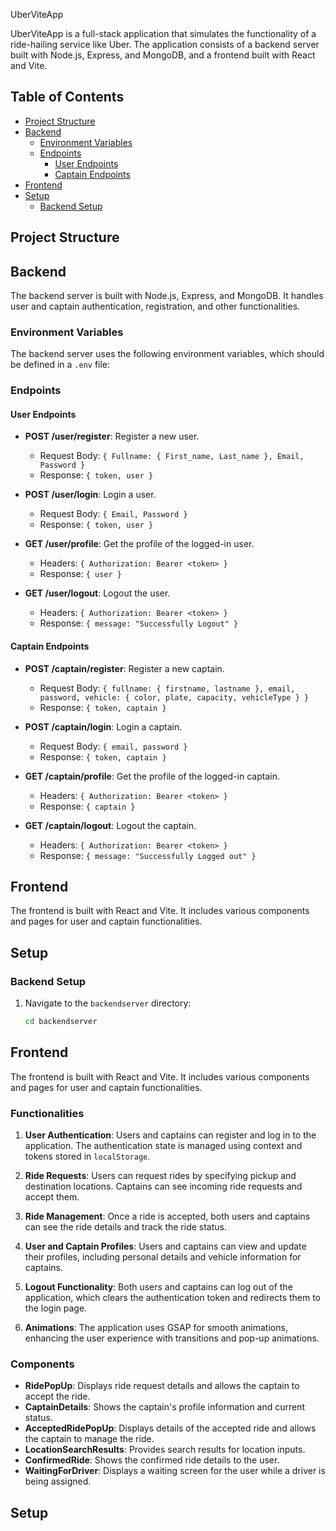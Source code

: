  UberViteApp

UberViteApp is a full-stack application that simulates the functionality of a ride-hailing service like Uber. The application consists of a backend server built with Node.js, Express, and MongoDB, and a frontend built with React and Vite.

## Table of Contents

- [Project Structure](#project-structure)
- [Backend](#backend)
  - [Environment Variables](#environment-variables)
  - [Endpoints](#endpoints)
    - [User Endpoints](#user-endpoints)
    - [Captain Endpoints](#captain-endpoints)
- [Frontend](#frontend)
- [Setup](#setup)
  - [Backend Setup](#backend-setup)
 

## Project Structure
## Backend

The backend server is built with Node.js, Express, and MongoDB. It handles user and captain authentication, registration, and other functionalities.

### Environment Variables

The backend server uses the following environment variables, which should be defined in a `.env` file:

### Endpoints

#### User Endpoints

- **POST /user/register**: Register a new user.
  - Request Body: `{ Fullname: { First_name, Last_name }, Email, Password }`
  - Response: `{ token, user }`

- **POST /user/login**: Login a user.
  - Request Body: `{ Email, Password }`
  - Response: `{ token, user }`

- **GET /user/profile**: Get the profile of the logged-in user.
  - Headers: `{ Authorization: Bearer <token> }`
  - Response: `{ user }`

- **GET /user/logout**: Logout the user.
  - Headers: `{ Authorization: Bearer <token> }`
  - Response: `{ message: "Successfully Logout" }`

#### Captain Endpoints
- **POST /captain/register**: Register a new captain.
  - Request Body: `{ fullname: { firstname, lastname }, email, password, vehicle: { color, plate, capacity, vehicleType } }`
  - Response: `{ token, captain }`

- **POST /captain/login**: Login a captain.
  - Request Body: `{ email, password }`
  - Response: `{ token, captain }`

- **GET /captain/profile**: Get the profile of the logged-in captain.
  - Headers: `{ Authorization: Bearer <token> }`
  - Response: `{ captain }`

- **GET /captain/logout**: Logout the captain.
  - Headers: `{ Authorization: Bearer <token> }`
  - Response: `{ message: "Successfully Logged out" }`

## Frontend

The frontend is built with React and Vite. It includes various components and pages for user and captain functionalities.

## Setup

### Backend Setup

1. Navigate to the `backendserver` directory:
   ```sh
   cd backendserver
## Frontend

The frontend is built with React and Vite. It includes various components and pages for user and captain functionalities.

### Functionalities

1. **User Authentication**: Users and captains can register and log in to the application. The authentication state is managed using context and tokens stored in `localStorage`.

2. **Ride Requests**: Users can request rides by specifying pickup and destination locations. Captains can see incoming ride requests and accept them.

3. **Ride Management**: Once a ride is accepted, both users and captains can see the ride details and track the ride status.

4. **User and Captain Profiles**: Users and captains can view and update their profiles, including personal details and vehicle information for captains.

5. **Logout Functionality**: Both users and captains can log out of the application, which clears the authentication token and redirects them to the login page.

6. **Animations**: The application uses GSAP for smooth animations, enhancing the user experience with transitions and pop-up animations.

### Components

- **RidePopUp**: Displays ride request details and allows the captain to accept the ride.
- **CaptainDetails**: Shows the captain's profile information and current status.
- **AcceptedRidePopUp**: Displays details of the accepted ride and allows the captain to manage the ride.
- **LocationSearchResults**: Provides search results for location inputs.
- **ConfirmedRide**: Shows the confirmed ride details to the user.
- **WaitingForDriver**: Displays a waiting screen for the user while a driver is being assigned.

## Setup
